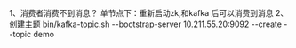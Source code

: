 1、消费者消费不到消息？
    单节点下：重新启动zk,和kafka 后可以消费到消息
2、创建主题
bin/kafka-topic.sh --bootstrap-server 10.211.55.20:9092 --create --topic demo
